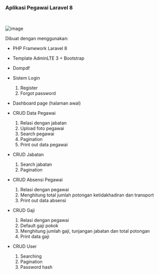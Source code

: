 <H3>Aplikasi Pegawai Laravel 8</H3><BR/>

![image](https://user-images.githubusercontent.com/34785092/128293818-dd3c77bf-7d2b-4fa5-97b9-b86ee7f63960.png)

Dibuat dengan menggunakan:

-   PHP Framework Laravel 8
-   Template AdminLTE 3 + Bootstrap
-   Dompdf
-   Sistem Login
    1.	Register
    2.	Forgot password

-   Dashboard page (halaman awal)
-   CRUD Data Pegawai
    1.	Relasi dengan jabatan
    2.	Upload foto pegawai
    3.	Search pegawai
    4.	Pagination 
    5.	Print out data pegawai

-   CRUD Jabatan
    1.	Search jabatan
    2.	Pagination

-	CRUD Absensi Pegawai
    1.	Relasi dengan pegawai
    2.	Menghitung total  jumlah potongan ketidakhadiran dan transport
    3.	Print out data absensi

-	CRUD Gaji
    1.	Relasi dengan pegawai
    2.	Default gaji pokok
    3.	Menghitung jumlah gaji, tunjangan jabatan dan total potongan
    4.	Print data gaji

-	CRUD User
    1.	Searching
    2.	Pagination
    3.	Password hash
